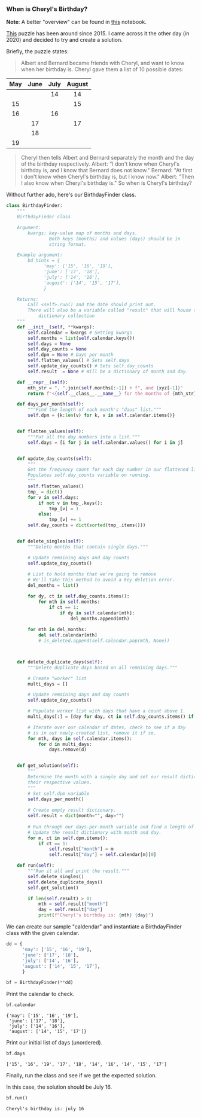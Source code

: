 ### When is Cheryl's Birthday?

**Note**: A better "overview" can be found in [this](https://github.com/norvig/pytudes/blob/master/ipynb/Cheryl.ipynb) notebook.

[This](https://www.cnn.com/2015/04/15/living/feat-cheryl-birthday-math-problem-goes-viral/index.html) puzzle has been around since 2015.  I came across it the other day (in 2020) and decided to try and create a solution.

Briefly, the puzzle states:


>Albert and Bernard became friends with Cheryl, and want to know when her birthday is. Cheryl gave them a list of 10 possible dates:


| May | June | July | August |
|:---:|:---:|:---:|:---:|
|  |  | 14 | 14 |
| 15 |  |  | 15 |
| 16 |  | 16 |  |
|  | 17 |  | 17 |
|  | 18 |  |  |
| 19 |  |  |  |

>Cheryl then tells Albert and Bernard separately the month and the day of the birthday respectively.
>Albert: "I don't know when Cheryl's birthday is, and I know that Bernard does not know."
>Bernard: "At first I don't know when Cheryl's birthday is, but I know now."
>Albert: "Then I also know when Cheryl's birthday is."
>So when is Cheryl's birthday?


Without further ado, here's our BirthdayFinder class.


```python
class BirthdayFinder:
    """
    BirthdayFinder class

    Argument:
        kwargs: key-value map of months and days.
                Both keys (months) and values (days) should be in
                string format.

    Example argument:
        bd_hints = {
              'may': ['15', '16', '19'],
              'june': ['17', '18'],
              'july': ['14', '16'],
              'august': ['14', '15', '17'],
              }        

    Returns:
        Call <self>.run() and the date should print out.
        There will also be a variable called "result" that will house the month and day in a 
            dictionary collection
    """
    def __init__(self, **kwargs):
        self.calendar = kwargs # Setting kwargs
        self.months = list(self.calendar.keys())
        self.days = None
        self.day_counts = None
        self.dpm = None # Days per month
        self.flatten_values() # Sets self.days
        self.update_day_counts() # Sets self.day_counts
        self.result  = None # Will be a dictionary of month and day.

    def __repr__(self):
        mth_str = ", ".join(self.months[:-1]) + f", and {xyz[-1]}"
        return f"<{self.__class__.__name__} for the months of {mth_str}>"

    def days_per_month(self):
        """Find the length of each month's "daus" list."""
        self.dpm = {k:len(v) for k, v in self.calendar.items()}


    def flatten_values(self):
        """Put all the day numbers into a list."""
        self.days = [i for j in self.calendar.values() for i in j]


    def update_day_counts(self):
        """
        Get the frequency count for each day number in our flattened list.
        Populates self.day_counts variable on running.
        """
        self.flatten_values()
        tmp_ = dict()
        for v in self.days:
            if not v in tmp_.keys():
                tmp_[v] = 1
            else:
                tmp_[v] += 1
        self.day_counts = dict(sorted(tmp_.items()))


    def delete_singles(self):
        """Delete months that contain single days."""

        # Update remaining days and day counts
        self.update_day_counts()
        
        # List to hold months that we're going to remove
        # We'll take this method to avoid a key deletion error.
        del_months = list()

        for dy, ct in self.day_counts.items():
            for mth in self.months:
                if ct == 1:
                    if dy in self.calendar[mth]:
                        del_months.append(mth)
        
        for mth in del_months:
            del self.calendar[mth]
            # is_deleted.append(self.calendar.pop(mth, None))



    def delete_duplicate_days(self):
        """Delete duplicate days based on all remaining days."""

        # Create "worker" list
        multi_days = []

        # Update remaining days and day counts
        self.update_day_counts()

        # Populate worker list with days that have a count above 1.
        multi_days[:] = [day for day, ct in self.day_counts.items() if ct > 1]

        # Iterate over our calendar of dates, check to see if a day
        # is in out newly-created list, remove it if so.
        for mth, days in self.calendar.items():
            for d in multi_days:
                days.remove(d)


    def get_solution(self):
        """
        Determine the month with a single day and set our result dictionary to 
        their respective values.
        """
        # Set self.dpm variable
        self.days_per_month()
        
        # Create empty result dictionary.
        self.result = dict(month="", day="")
        
        # Run through our days-per-month variable and find a length of 1.
        # Update the result dictionary with month and day.
        for m, ct in self.dpm.items():
            if ct == 1:
                self.result["month"] = m
                self.result["day"] = self.calendar[m][0]

    def run(self):
        """Run it all and print the result."""
        self.delete_singles()
        self.delete_duplicate_days()
        self.get_solution()

        if len(self.result) > 0:
            mth = self.result["month"]
            day = self.result["day"]
            print(f"Cheryl's birthday is: {mth} {day}")
```

We can create our sample "caldendar" and instantiate a BirthdayFinder class with the given calendar.


```python
dd = {
      'may': ['15', '16', '19'],
      'june': ['17', '18'],
      'july': ['14', '16'],
      'august': ['14', '15', '17'],
      }

bf = BirthdayFinder(**dd)
```

Print the calendar to check.


```python
bf.calendar
```




    {'may': ['15', '16', '19'],
     'june': ['17', '18'],
     'july': ['14', '16'],
     'august': ['14', '15', '17']}



Print our initial list of days (unordered).


```python
bf.days
```




    ['15', '16', '19', '17', '18', '14', '16', '14', '15', '17']



Finally, run the class and see if we get the expected solution.

In this case, the solution should be July 16.


```python
bf.run()
```

    Cheryl's birthday is: july 16
    

